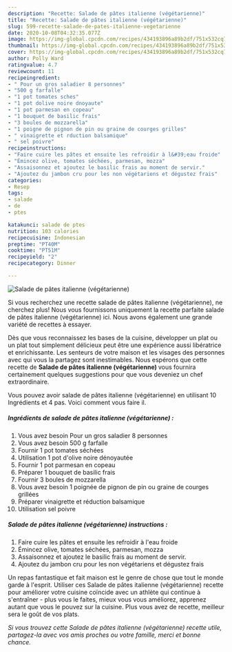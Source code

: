 ```yaml
---
description: "Recette: Salade de pâtes italienne (végétarienne)"
title: "Recette: Salade de pâtes italienne (végétarienne)"
slug: 599-recette-salade-de-pates-italienne-vegetarienne
date: 2020-10-08T04:32:35.077Z
image: https://img-global.cpcdn.com/recipes/434193896a89b2df/751x532cq70/salade-de-pates-italienne-vegetarienne-photo-principale-de-la-recette.jpg
thumbnail: https://img-global.cpcdn.com/recipes/434193896a89b2df/751x532cq70/salade-de-pates-italienne-vegetarienne-photo-principale-de-la-recette.jpg
cover: https://img-global.cpcdn.com/recipes/434193896a89b2df/751x532cq70/salade-de-pates-italienne-vegetarienne-photo-principale-de-la-recette.jpg
author: Polly Ward
ratingvalue: 4.7
reviewcount: 11
recipeingredient:
- " Pour un gros saladier 8 personnes"
- "500 g farfalle"
- "1 pot tomates sches"
- "1 pot dolive noire dnoyaute"
- "1 pot parmesan en copeau"
- "1 bouquet de basilic frais"
- "3 boules de mozzarella"
- "1 poigne de pignon de pin ou graine de courges grilles"
- " vinaigrette et rduction balsamique"
- " sel poivre"
recipeinstructions:
- "Faire cuire les pâtes et ensuite les refroidir à l&#39;eau froide"
- "Émincez olive, tomates séchées, parmesan, mozza"
- "Assaisonnez et ajoutez le basilic frais au moment de servir."
- "Ajoutez du jambon cru pour les non végétariens et dégustez frais"
categories:
- Resep
tags:
- salade
- de
- ptes

katakunci: salade de ptes 
nutrition: 103 calories
recipecuisine: Indonesian
preptime: "PT40M"
cooktime: "PT51M"
recipeyield: "2"
recipecategory: Dinner

---
```



![Salade de pâtes italienne (végétarienne)](https://img-global.cpcdn.com/recipes/434193896a89b2df/751x532cq70/salade-de-pates-italienne-vegetarienne-photo-principale-de-la-recette.jpg)

Si vous recherchez une recette salade de pâtes italienne (végétarienne), ne cherchez plus! Nous vous fournissons uniquement la recette parfaite salade de pâtes italienne (végétarienne) ici. Nous avons également une grande variété de recettes à essayer.

Dès que vous reconnaissez les bases de la cuisine, développer un plat ou un plat tout simplement délicieux peut être une expérience aussi libératrice et enrichissante. Les senteurs de votre maison et les visages des personnes avec qui vous la partagez sont inestimables. Nous espérons que cette recette de <strong> Salade de pâtes italienne (végétarienne) </strong> vous fournira certainement quelques suggestions pour que vous deveniez un chef extraordinaire.

<!--inarticleads1-->

Vous pouvez avoir salade de pâtes italienne (végétarienne) en utilisant 10 Ingrédients et 4 pas. Voici comment vous faire il.

##### Ingrédients de salade de pâtes italienne (végétarienne) :

1. Vous avez besoin  Pour un gros saladier 8 personnes
1. Vous avez besoin 500 g farfalle
1. Fournir 1 pot tomates séchées
1. Utilisation 1 pot d&#39;olive noire dénoyautée
1. Fournir 1 pot parmesan en copeau
1. Préparer 1 bouquet de basilic frais
1. Fournir 3 boules de mozzarella
1. Vous avez besoin 1 poignée de pignon de pin ou graine de courges grillées
1. Préparer  vinaigrette et réduction balsamique
1. Utilisation  sel poivre




<!--inarticleads2-->

##### Salade de pâtes italienne (végétarienne) instructions :

1. Faire cuire les pâtes et ensuite les refroidir à l&#39;eau froide
1. Émincez olive, tomates séchées, parmesan, mozza
1. Assaisonnez et ajoutez le basilic frais au moment de servir.
1. Ajoutez du jambon cru pour les non végétariens et dégustez frais




<!--inarticleads1-->

<p>
Un repas fantastique et fait maison est le genre de chose que tout le monde garde à l'esprit. Utiliser ces Salade de pâtes italienne (végétarienne) recette pour améliorer votre cuisine coïncide avec un athlète qui continue à s'entraîner - plus vous le faites, mieux vous vous améliorez, apprenez autant que vous le pouvez sur la cuisine. Plus vous avez de recette, meilleur sera le goût de vos plats.
</p>

<p>
<i>Si vous trouvez cette Salade de pâtes italienne (végétarienne) recette utile, partagez-la avec vos amis proches ou votre famille, merci et bonne chance.</i>
</p>

